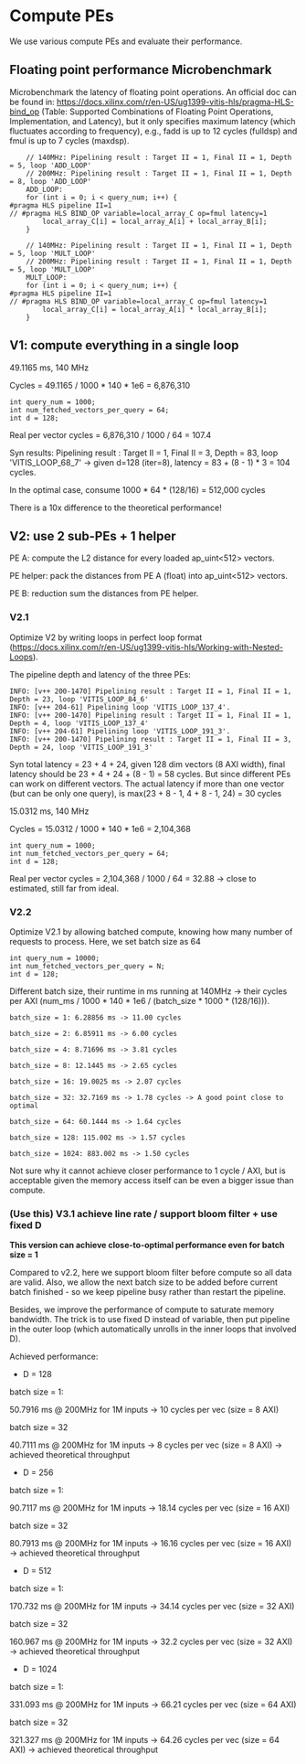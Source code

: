 # Compute PEs

We use various compute PEs and evaluate their performance.

## Floating point performance Microbenchmark

Microbenchmark the latency of floating point operations. An official doc can be found in: https://docs.xilinx.com/r/en-US/ug1399-vitis-hls/pragma-HLS-bind_op (Table: Supported Combinations of Floating Point Operations, Implementation, and Latency), but it only specifies maximum latency (which fluctuates according to frequency), e.g., fadd is up to 12 cycles (fulldsp) and fmul is up to 7 cycles (maxdsp).

```
	// 140MHz: Pipelining result : Target II = 1, Final II = 1, Depth = 5, loop 'ADD_LOOP'
	// 200MHz: Pipelining result : Target II = 1, Final II = 1, Depth = 8, loop 'ADD_LOOP'
	ADD_LOOP:	
	for (int i = 0; i < query_num; i++) {
#pragma HLS pipeline II=1
// #pragma HLS BIND_OP variable=local_array_C op=fmul latency=1
		local_array_C[i] = local_array_A[i] + local_array_B[i];	
	}

	// 140MHz: Pipelining result : Target II = 1, Final II = 1, Depth = 5, loop 'MULT_LOOP'
	// 200MHz: Pipelining result : Target II = 1, Final II = 1, Depth = 5, loop 'MULT_LOOP'
	MULT_LOOP:
	for (int i = 0; i < query_num; i++) {
#pragma HLS pipeline II=1
// #pragma HLS BIND_OP variable=local_array_C op=fmul latency=1
		local_array_C[i] = local_array_A[i] * local_array_B[i];
	}
```


## V1: compute everything in a single loop

49.1165 ms, 140 MHz

Cycles = 49.1165 / 1000 * 140 * 1e6 = 6,876,310

```
int query_num = 1000;
int num_fetched_vectors_per_query = 64;
int d = 128;
```

Real per vector cycles = 6,876,310 / 1000 / 64 = 107.4

Syn results:  Pipelining result : Target II = 1, Final II = 3, Depth = 83, loop 'VITIS_LOOP_68_7' -> given d=128 (iter=8), latency = 83 + (8 - 1) * 3 = 104 cycles.

In the optimal case, consume 1000 * 64 * (128/16) = 512,000 cycles

There is a 10x difference to the theoretical performance!

## V2: use 2 sub-PEs + 1 helper

PE A: compute the L2 distance for every loaded ap_uint<512> vectors.

PE helper: pack the distances from PE A (float) into ap_uint<512> vectors.

PE B: reduction sum the distances from PE helper. 

### V2.1

Optimize V2 by writing loops in perfect loop format (https://docs.xilinx.com/r/en-US/ug1399-vitis-hls/Working-with-Nested-Loops). 


The pipeline depth and latency of the three PEs:

```
INFO: [v++ 200-1470] Pipelining result : Target II = 1, Final II = 1, Depth = 23, loop 'VITIS_LOOP_84_6'
INFO: [v++ 204-61] Pipelining loop 'VITIS_LOOP_137_4'.
INFO: [v++ 200-1470] Pipelining result : Target II = 1, Final II = 1, Depth = 4, loop 'VITIS_LOOP_137_4'
INFO: [v++ 204-61] Pipelining loop 'VITIS_LOOP_191_3'.
INFO: [v++ 200-1470] Pipelining result : Target II = 1, Final II = 3, Depth = 24, loop 'VITIS_LOOP_191_3'
```

Syn total latency = 23 + 4 + 24, given 128 dim vectors (8 AXI width), final latency should be 23 + 4 + 24 + (8 - 1) = 58 cycles. But since different PEs can work on different vectors. The actual latency if more than one vector (but can be only one query), is max(23 + 8 - 1, 4 + 8 - 1, 24) = 30 cycles

15.0312 ms, 140 MHz

Cycles = 15.0312 / 1000 * 140 * 1e6 = 2,104,368

```
int query_num = 1000;
int num_fetched_vectors_per_query = 64;
int d = 128;
```

Real per vector cycles = 2,104,368 / 1000 / 64 = 32.88 -> close to estimated, still far from ideal.


### V2.2 

Optimize V2.1 by allowing batched compute, knowing how many number of requests to process. Here, we set batch size as 64


```
int query_num = 10000;
int num_fetched_vectors_per_query = N;
int d = 128;
```

Different batch size, their runtime in ms running at 140MHz -> their cycles per AXI (num_ms / 1000 * 140 * 1e6 / (batch_size * 1000 * (128/16))).

```
batch_size = 1: 6.28856 ms -> 11.00 cycles

batch_size = 2: 6.85911 ms -> 6.00 cycles

batch_size = 4: 8.71696 ms -> 3.81 cycles

batch_size = 8: 12.1445 ms -> 2.65 cycles

batch_size = 16: 19.0025 ms -> 2.07 cycles

batch_size = 32: 32.7169 ms -> 1.78 cycles -> A good point close to optimal

batch_size = 64: 60.1444 ms -> 1.64 cycles

batch_size = 128: 115.002 ms -> 1.57 cycles

batch_size = 1024: 883.002 ms -> 1.50 cycles
```

Not sure why it cannot achieve closer performance to 1 cycle / AXI, but is acceptable given the memory access itself can be even a bigger issue than compute.

### (Use this) V3.1 achieve line rate / support bloom filter + use fixed D

**This version can achieve close-to-optimal performance even for batch size = 1**

Compared to v2.2, here we support bloom filter before compute so all data are valid. Also, we allow the next batch size to be added before current batch finished - so we keep pipeline busy rather than restart the pipeline. 

Besides, we improve the performance of compute to saturate memory bandwidth. The trick is to use fixed D instead of variable, then put pipeline in the outer loop (which automatically unrolls in the inner loops that involved D).

Achieved performance: 

* D = 128

batch size = 1:

50.7916 ms @ 200MHz for 1M inputs -> 10 cycles per vec (size = 8 AXI)

batch size = 32

40.7111 ms @ 200MHz for 1M inputs -> 8 cycles per vec (size = 8 AXI) -> achieved theoretical throughput


* D = 256

batch size = 1:

90.7117 ms @ 200MHz for 1M inputs -> 18.14 cycles per vec (size = 16 AXI)

batch size = 32

80.7913 ms @ 200MHz for 1M inputs -> 16.16 cycles per vec (size = 16 AXI) -> achieved theoretical throughput


* D = 512

batch size = 1:

170.732 ms @ 200MHz for 1M inputs -> 34.14 cycles per vec (size = 32 AXI)

batch size = 32

160.967 ms @ 200MHz for 1M inputs -> 32.2 cycles per vec (size = 32 AXI) -> achieved theoretical throughput

* D = 1024

batch size = 1:

331.093 ms @ 200MHz for 1M inputs -> 66.21 cycles per vec (size = 64 AXI)

batch size = 32

321.327 ms @ 200MHz for 1M inputs -> 64.26 cycles per vec (size = 64 AXI) -> achieved theoretical throughput